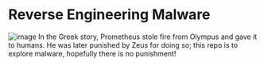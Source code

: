 # Reverse Engineering Malware








![image](https://github.com/user-attachments/assets/05c27261-85a0-4d6e-ae22-1c246c69f469)   In the Greek story, Prometheus stole fire from Olympus and gave it to humans. He was later punished by Zeus for doing so; this repo is to explore malware, hopefully there is no punishment!
